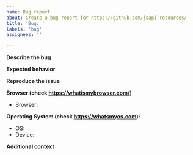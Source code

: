 ```yaml
---
name: Bug report
about: Create a bug report for https://github.com/jsapi-resources/
title: 'Bug: '
labels: 'bug'
assignees: ''

---
```


**Describe the bug**
<!--
  A clear and concise description of the bug and the exact error message from the browsers console.
  If applicable, add screenshots and HTTP request/response information.
  If this issue has been posted elsewhere, please add a reference here.
-->


**Expected behavior**
<!-- A clear and concise description of what you expected to happen. -->


**Reproduce the issue**
<!-- Steps to reproduce the behavior. Please provide github repo, codepen or equivalent so that we can reproduce the issue. -->


**Browser (check https://whatismybrowser.com/)**
 - Browser:
      <!-- [e.g. "Chrome 87 on Windows 10"] -->


**Operating System (check https://whatsmyos.com):**
 - OS:
      <!-- [e.g. "Apple iOS 15" or "Windows 10* 64-bit"] -->
 - Device:
      <!-- [e.g. "iPhone 11" or "Samsung Galaxy S21"] -->


**Additional context**
<!-- Anything else that will help. -->